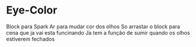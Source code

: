 # Eye-Color
Block para Spark Ar para mudar cor dos olhos
So arrastar o block para cena que ja vai esta funcinando
Ja tem a função de sumir quando os olhos estiverem fechados
